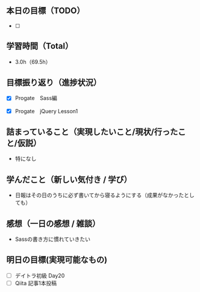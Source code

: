 ## 本日の目標（TODO）

- [ ]

## 学習時間（Total）

- 3.0h（69.5h）

## 目標振り返り（進捗状況）

- [x] Progate　Sass編
- [x] Progate　jQuery Lesson1


## 詰まっていること（実現したいこと/現状/行ったこと/仮説）

- 特になし

## 学んだこと（新しい気付き / 学び）

- 日報はその日のうちに必ず書いてから寝るようにする（成果がなかったとしても）

## 感想（一日の感想 / 雑談）
- Sassの書き方に慣れていきたい

## 明日の目標(実現可能なもの)

- [ ] デイトラ初級 Day20
- [ ] Qiita 記事1本投稿
